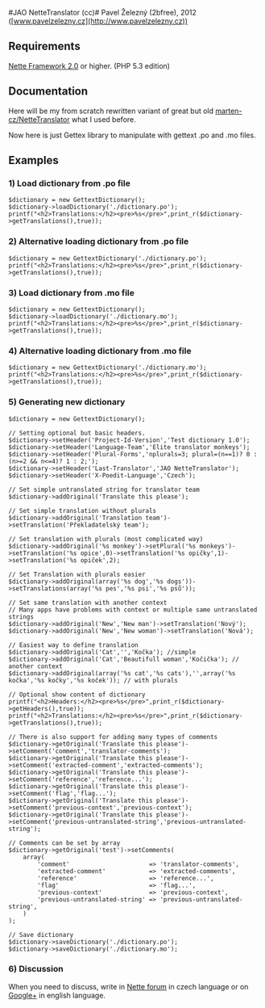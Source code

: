 #JAO NetteTranslator (cc)#
Pavel Železný (2bfree), 2012 ([www.pavelzelezny.cz](http://www.pavelzelezny.cz))

## Requirements ##

[Nette Framework 2.0](http://nette.org) or higher. (PHP 5.3 edition)

## Documentation ##

Here will be my from scratch rewritten variant of great but old [marten-cz/NetteTranslator](https://github.com/marten-cz/NetteTranslator) what I used before.

Now here is just Gettex library to manipulate with gettext .po and .mo files.

## Examples ##

### 1) Load dictionary from .po file ###

	$dictionary = new GettextDictionary();
	$dictionary->loadDictionary('./dictionary.po');
	printf("<h2>Translations:</h2><pre>%s</pre>",print_r($dictionary->getTranslations(),true));


### 2) Alternative loading dictionary from .po file ###

	$dictionary = new GettextDictionary('./dictionary.po');
	printf("<h2>Translations:</h2><pre>%s</pre>",print_r($dictionary->getTranslations(),true));


### 3) Load dictionary from .mo file ###

	$dictionary = new GettextDictionary();
	$dictionary->loadDictionary('./dictionary.mo');
	printf("<h2>Translations:</h2><pre>%s</pre>",print_r($dictionary->getTranslations(),true));


### 4) Alternative loading dictionary from .mo file ###

	$dictionary = new GettextDictionary('./dictionary.mo');
	printf("<h2>Translations:</h2><pre>%s</pre>",print_r($dictionary->getTranslations(),true));


### 5) Generating new dictionary ###

	$dictionary = new GettextDictionary();

	// Setting optional but basic headers.
	$dictionary->setHeader('Project-Id-Version','Test dictionary 1.0');
	$dictionary->setHeader('Language-Team','Elite translator monkeys');
	$dictionary->setHeader('Plural-Forms','nplurals=3; plural=(n==1)? 0 : (n>=2 && n<=4)? 1 : 2;');
	$dictionary->setHeader('Last-Translator','JAO NetteTranslator');
	$dictionary->setHeader('X-Poedit-Language','Czech');

	// Set simple untranslated string for translator team
	$dictionary->addOriginal('Translate this please');

	// Set simple translation without plurals
	$dictionary->addOriginal('Translation team')->setTranslation('Překladatelský team');

	// Set translation with plurals (most complicated way)
	$dictionary->addOriginal('%s monkey')->setPlural('%s monkeys')->setTranslation('%s opice',0)->setTranslation('%s opičky',1)->setTranslation('%s opiček',2);

	// Set Translation with plurals easier
	$dictionary->addOriginal(array('%s dog','%s dogs'))->setTranslations(array('%s pes','%s psi','%s psů'));

	// Set same translation with another context
	// Many apps have problems with context or multiple same untranslated strings
	$dictionary->addOriginal('New','New man')->setTranslation('Nový');
	$dictionary->addOriginal('New','New woman')->setTranslation('Nová');

	// Easiest way to define translation
	$dictionary->addOriginal('Cat','','Kočka'); //simple
	$dictionary->addOriginal('Cat','Beautifull woman','Kočička'); // another context
	$dictionary->addOriginal(array('%s cat','%s cats'),'',array('%s kočka','%s kočky','%s koček')); // with plurals

	// Optional show content of dictionary
	printf("<h2>Headers:</h2><pre>%s</pre>",print_r($dictionary->getHeaders(),true));
	printf("<h2>Translations:</h2><pre>%s</pre>",print_r($dictionary->getTranslations(),true));

	// There is also support for adding many types of comments
	$dictionary->getOriginal('Translate this please')->setComment('comment','translator-comments');
	$dictionary->getOriginal('Translate this please')->setComment('extracted-comment','extracted-comments');
	$dictionary->getOriginal('Translate this please')->setComment('reference','reference...');
	$dictionary->getOriginal('Translate this please')->setComment('flag','flag...');
	$dictionary->getOriginal('Translate this please')->setComment('previous-context','previous-context');
	$dictionary->getOriginal('Translate this please')->setComment('previous-untranslated-string','previous-untranslated-string');

	// Comments can be set by array
	$dictionary->getOriginal('test')->setComments(
		array(
			'comment'                      => 'translator-comments',
			'extracted-comment'            => 'extracted-comments',
			'reference'                    => 'reference...',
			'flag'                         => 'flag...',
			'previous-context'             => 'previous-context',
			'previous-untranslated-string' => 'previous-untranslated-string',
		)
	);

	// Save dictionary
	$dictionary->saveDictionary('./dictionary.po');
	$dictionary->saveDictionary('./dictionary.mo');

### 6) Discussion ###
When you need to discuss, write in [Nette forum](http://forum.nette.org/cs/10020-jao-nettetranslator-translatorpanel-jinak-a-mozna-nekdy-i-lepe) in czech language or on [Google+](https://plus.google.com/117076681840647718622) in english language.